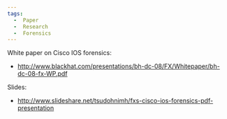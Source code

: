 ```yaml
---
tags:
  -  Paper
  -  Research
  -  Forensics 
---
```

White paper on Cisco IOS forensics:

- <http://www.blackhat.com/presentations/bh-dc-08/FX/Whitepaper/bh-dc-08-fx-WP.pdf>

Slides:

- <http://www.slideshare.net/tsudohnimh/fxs-cisco-ios-forensics-pdf-presentation>